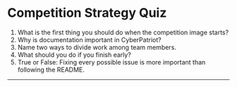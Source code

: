 # Competition Strategy Quiz

1. What is the first thing you should do when the competition image starts?
2. Why is documentation important in CyberPatriot?
3. Name two ways to divide work among team members.
4. What should you do if you finish early?
5. True or False: Fixing every possible issue is more important than following the README.

---
